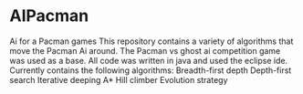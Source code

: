 # AIPacman
Ai for a Pacman games 
This repository contains a variety of algorithms that move the Pacman Ai around.  The Pacman vs ghost ai competition game was used as a base.
All code was written in java and used the eclipse ide.
Currently contains the following algorithms:
Breadth-first depth
Depth-first search
Iterative deeping
A*
Hill climber
Evolution strategy
